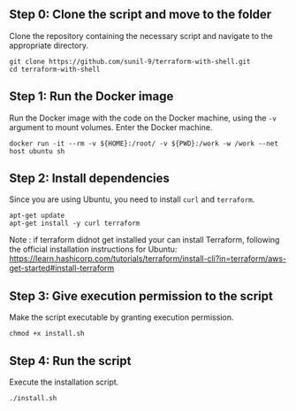 ## Step 0: Clone the script and move to the folder

Clone the repository containing the necessary script and navigate to the appropriate directory.

```
git clone https://github.com/sunil-9/terraform-with-shell.git
cd terraform-with-shell
```

## Step 1: Run the Docker image

Run the Docker image with the code on the Docker machine, using the `-v` argument to mount volumes. Enter the Docker machine.

```
docker run -it --rm -v ${HOME}:/root/ -v ${PWD}:/work -w /work --net host ubuntu sh
```

## Step 2: Install dependencies

Since you are using Ubuntu, you need to install `curl` and `terraform`.

```
apt-get update
apt-get install -y curl terraform
```

Note : if terraform didnot get installed your can install Terraform, following the official installation instructions for Ubuntu: https://learn.hashicorp.com/tutorials/terraform/install-cli?in=terraform/aws-get-started#install-terraform

## Step 3: Give execution permission to the script

Make the script executable by granting execution permission.

```
chmod +x install.sh
```

## Step 4: Run the script

Execute the installation script.

```
./install.sh
```

